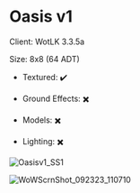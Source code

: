 # Oasis v1

Client: WotLK 3.3.5a

Size: 8x8 (64 ADT)

- Textured: ✔️

- Ground Effects: ✖️

- Models: ✖️

- Lighting: ✖️

![Oasisv1_SS1](https://github.com/wowmodmaps/Oasis/assets/61268368/1db4a677-7fc5-4473-8e51-3ad1cb827494)

![WoWScrnShot_092323_110710](https://github.com/wowmodmaps/Oasis/assets/61268368/cf72d1c4-3643-423c-b4cb-67cffabc2936)
